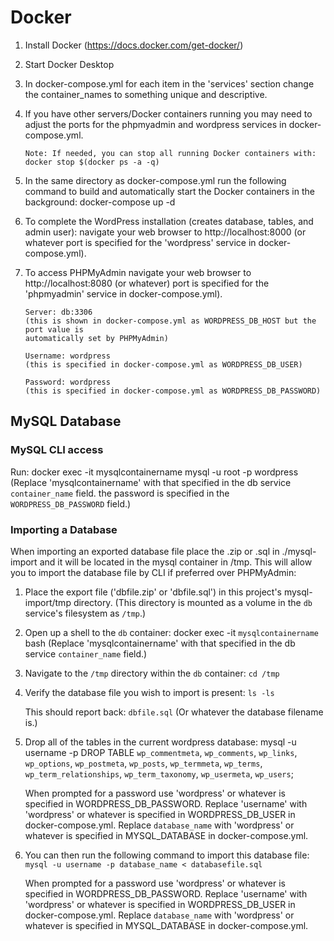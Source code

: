 # Docker

1.  Install Docker (https://docs.docker.com/get-docker/)
2.  Start Docker Desktop
3.  In docker-compose.yml for each item in the 'services' section change the
    container_names to something unique and descriptive.
4.  If you have other servers/Docker containers running you may need to adjust the
    ports for the phpmyadmin and wordpress services in docker-compose.yml.

        Note: If needed, you can stop all running Docker containers with:
        docker stop $(docker ps -a -q)

5.  In the same directory as docker-compose.yml run the following command to build
    and automatically start the Docker containers in the background:
    docker-compose up -d
6.  To complete the WordPress installation (creates database, tables, and admin user):
    navigate your web browser to http://localhost:8000 (or whatever port is specified
    for the 'wordpress' service in docker-compose.yml).
7.  To access PHPMyAdmin navigate your web browser to http://localhost:8080 (or whatever)
    port is specified for the 'phpmyadmin' service in docker-compose.yml).

        Server: db:3306
        (this is shown in docker-compose.yml as WORDPRESS_DB_HOST but the port value is
        automatically set by PHPMyAdmin)

        Username: wordpress
        (this is specified in docker-compose.yml as WORDPRESS_DB_USER)

        Password: wordpress
        (this is specified in docker-compose.yml as WORDPRESS_DB_PASSWORD)

## MySQL Database

### MySQL CLI access

Run: docker exec -it mysqlcontainername mysql -u root -p wordpress
(Replace 'mysqlcontainername' with that specified in the db service `container_name` field.
the password is specified in the `WORDPRESS_DB_PASSWORD` field.)

### Importing a Database

When importing an exported database file place the .zip or .sql in ./mysql-import and it
will be located in the mysql container in /tmp. This will allow you to import the database
file by CLI if preferred over PHPMyAdmin:

1. Place the export file ('dbfile.zip' or 'dbfile.sql') in this project's mysql-import/tmp
   directory.
   (This directory is mounted as a volume in the `db` service's filesystem as `/tmp`.)
2. Open up a shell to the `db` container:
   docker exec -it `mysqlcontainername` bash
   (Replace 'mysqlcontainername' with that specified in the db service `container_name` field.)
3. Navigate to the `/tmp` directory within the `db` container:
   `cd /tmp`
4. Verify the database file you wish to import is present:
   `ls -ls`

   This should report back:
   `dbfile.sql`
   (Or whatever the database filename is.)

5. Drop all of the tables in the current wordpress database:
   mysql -u username -p DROP TABLE `wp_commentmeta`, `wp_comments`, `wp_links`, `wp_options`, `wp_postmeta`, `wp_posts`, `wp_termmeta`, `wp_terms`, `wp_term_relationships`, `wp_term_taxonomy`, `wp_usermeta`, `wp_users`;

   When prompted for a password use 'wordpress' or whatever is specified in WORDPRESS_DB_PASSWORD.
   Replace 'username' with 'wordpress' or whatever is specified in WORDPRESS_DB_USER
   in docker-compose.yml.
   Replace `database_name` with 'wordpress' or whatever is specified in MYSQL_DATABASE
   in docker-compose.yml.

6. You can then run the following command to import this database file:
   `mysql -u username -p database_name < databasefile.sql`

   When prompted for a password use 'wordpress' or whatever is specified in WORDPRESS_DB_PASSWORD.
   Replace 'username' with 'wordpress' or whatever is specified in WORDPRESS_DB_USER
   in docker-compose.yml.
   Replace `database_name` with 'wordpress' or whatever is specified in MYSQL_DATABASE
   in docker-compose.yml.
